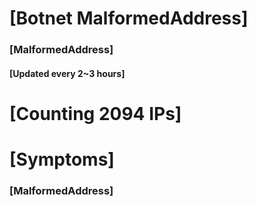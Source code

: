 # [Botnet MalformedAddress]
### [MalformedAddress]
#### [Updated every 2~3 hours]

# [Counting 2094 IPs]

# [Symptoms] 
###   [MalformedAddress]
